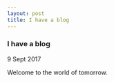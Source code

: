 ```yaml
---
layout: post
title: I have a blog
---
```

### I have a blog
<p class="meta">9 Sept 2017</p>

Welcome to the world of tomorrow.
